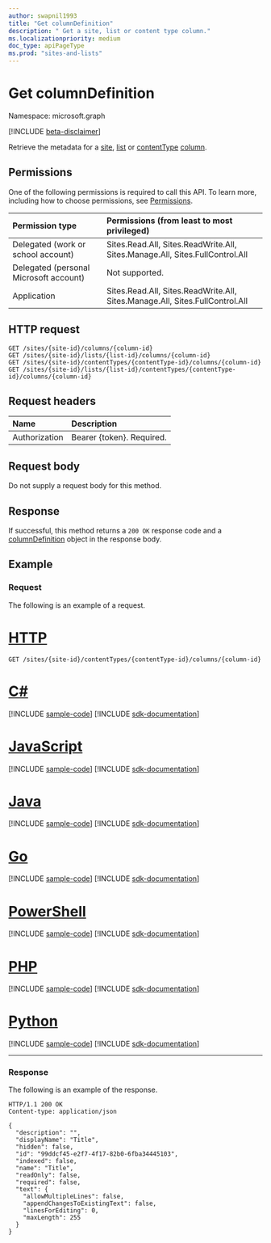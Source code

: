 ```yaml
---
author: swapnil1993
title: "Get columnDefinition"
description: " Get a site, list or content type column."
ms.localizationpriority: medium
doc_type: apiPageType
ms.prod: "sites-and-lists"
---
```


# Get columnDefinition
Namespace: microsoft.graph

[!INCLUDE [beta-disclaimer](../../includes/beta-disclaimer.md)]

Retrieve the metadata for a [site][], [list][] or [contentType][] [column][columnDefinition].

  

## Permissions

One of the following permissions is required to call this API. To learn more, including how to choose permissions, see [Permissions](/graph/permissions-reference).

|Permission type | Permissions (from least to most privileged) |
|:--------------------|:---------------------------------------------------------|
|Delegated (work or school account) | Sites.Read.All, Sites.ReadWrite.All, Sites.Manage.All, Sites.FullControl.All  |
|Delegated (personal Microsoft account) | Not supported. |
|Application | Sites.Read.All, Sites.ReadWrite.All, Sites.Manage.All, Sites.FullControl.All  |

  

## HTTP request

<!-- {
  "blockType": "ignored"
}
-->

```http
GET /sites/{site-id}/columns/{column-id}
GET /sites/{site-id}/lists/{list-id}/columns/{column-id}
GET /sites/{site-id}/contentTypes/{contentType-id}/columns/{column-id}
GET /sites/{site-id}/lists/{list-id}/contentTypes/{contentType-id}/columns/{column-id}
```

## Request headers
|Name|Description|
|:---|:---|
|Authorization|Bearer {token}. Required.|  

## Request body

Do not supply a request body for this method.

## Response

If successful, this method returns a `200 OK` response code and a [columnDefinition][columnDefinition] object in the response body.
  
## Example

### Request

The following is an example of a request.

# [HTTP](#tab/http)
<!-- { "blockType": "request", "name": "get_column_from_contenttype" } -->

  

```msgraph-interactive
GET /sites/{site-id}/contentTypes/{contentType-id}/columns/{column-id}
```

# [C#](#tab/csharp)
[!INCLUDE [sample-code](../includes/snippets/csharp/get-column-from-contenttype-csharp-snippets.md)]
[!INCLUDE [sdk-documentation](../includes/snippets/snippets-sdk-documentation-link.md)]

# [JavaScript](#tab/javascript)
[!INCLUDE [sample-code](../includes/snippets/javascript/get-column-from-contenttype-javascript-snippets.md)]
[!INCLUDE [sdk-documentation](../includes/snippets/snippets-sdk-documentation-link.md)]

# [Java](#tab/java)
[!INCLUDE [sample-code](../includes/snippets/java/get-column-from-contenttype-java-snippets.md)]
[!INCLUDE [sdk-documentation](../includes/snippets/snippets-sdk-documentation-link.md)]

# [Go](#tab/go)
[!INCLUDE [sample-code](../includes/snippets/go/get-column-from-contenttype-go-snippets.md)]
[!INCLUDE [sdk-documentation](../includes/snippets/snippets-sdk-documentation-link.md)]

# [PowerShell](#tab/powershell)
[!INCLUDE [sample-code](../includes/snippets/powershell/get-column-from-contenttype-powershell-snippets.md)]
[!INCLUDE [sdk-documentation](../includes/snippets/snippets-sdk-documentation-link.md)]

# [PHP](#tab/php)
[!INCLUDE [sample-code](../includes/snippets/php/get-column-from-contenttype-php-snippets.md)]
[!INCLUDE [sdk-documentation](../includes/snippets/snippets-sdk-documentation-link.md)]

# [Python](#tab/python)
[!INCLUDE [sample-code](../includes/snippets/python/get-column-from-contenttype-python-snippets.md)]
[!INCLUDE [sdk-documentation](../includes/snippets/snippets-sdk-documentation-link.md)]

---

### Response

The following is an example of the response.  

<!-- { "blockType": "response", "@type": "microsoft.graph.columnDefinition", "truncated": true } -->

  

```http
HTTP/1.1 200 OK
Content-type: application/json

{
  "description": "",
  "displayName": "Title",
  "hidden": false,
  "id": "99ddcf45-e2f7-4f17-82b0-6fba34445103",
  "indexed": false,
  "name": "Title",
  "readOnly": false,
  "required": false,
  "text": {
    "allowMultipleLines": false,
    "appendChangesToExistingText": false,
    "linesForEditing": 0,
    "maxLength": 255
  }
}
```

  

[columnDefinition]: ../resources/columnDefinition.md

[list]: ../resources/list.md

[site]: ../resources/site.md

[contentType]: ../resources/contentType.md
  
